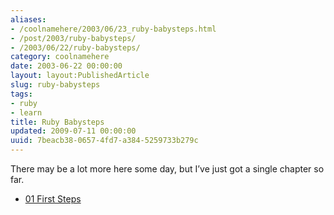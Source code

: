```yaml
---
aliases:
- /coolnamehere/2003/06/23_ruby-babysteps.html
- /post/2003/ruby-babysteps/
- /2003/06/22/ruby-babysteps/
category: coolnamehere
date: 2003-06-22 00:00:00
layout: layout:PublishedArticle
slug: ruby-babysteps
tags:
- ruby
- learn
title: Ruby Babysteps
updated: 2009-07-11 00:00:00
uuid: 7beacb38-0657-4fd7-a384-5259733b279c
---
```


There may be a lot more here some day, but I’ve just got a single
chapter so far.

- [01 First Steps](/post/2003/06/ruby-babysteps-01-first-steps/)